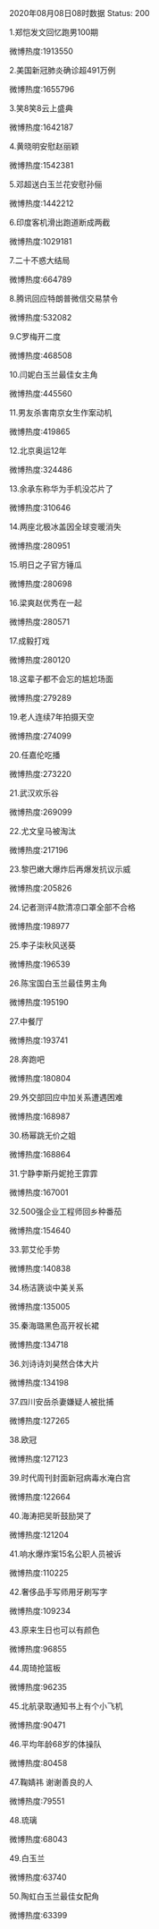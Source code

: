 2020年08月08日08时数据
Status: 200

1.郑恺发文回忆跑男100期

微博热度:1913550

2.美国新冠肺炎确诊超491万例

微博热度:1655796

3.笑8笑8云上盛典

微博热度:1642187

4.黄晓明安慰赵丽颖

微博热度:1542381

5.邓超送白玉兰花安慰孙俪

微博热度:1442212

6.印度客机滑出跑道断成两截

微博热度:1029181

7.二十不惑大结局

微博热度:664789

8.腾讯回应特朗普微信交易禁令

微博热度:532082

9.C罗梅开二度

微博热度:468508

10.闫妮白玉兰最佳女主角

微博热度:445560

11.男友杀害南京女生作案动机

微博热度:419865

12.北京奥运12年

微博热度:324486

13.余承东称华为手机没芯片了

微博热度:310646

14.两座北极冰盖因全球变暖消失

微博热度:280951

15.明日之子官方锤瓜

微博热度:280698

16.梁爽赵优秀在一起

微博热度:280571

17.成毅打戏

微博热度:280120

18.这辈子都不会忘的尴尬场面

微博热度:279289

19.老人连续7年拍摄天空

微博热度:274099

20.任嘉伦吃播

微博热度:273220

21.武汉欢乐谷

微博热度:269099

22.尤文皇马被淘汰

微博热度:217196

23.黎巴嫩大爆炸后再爆发抗议示威

微博热度:205826

24.记者测评4款清凉口罩全部不合格

微博热度:198977

25.李子柒秋风送葵

微博热度:196539

26.陈宝国白玉兰最佳男主角

微博热度:195190

27.中餐厅

微博热度:193741

28.奔跑吧

微博热度:180804

29.外交部回应中加关系遭遇困难

微博热度:168987

30.杨幂跳无价之姐

微博热度:168864

31.宁静李斯丹妮抢王霏霏

微博热度:167001

32.500强企业工程师回乡种番茄

微博热度:154640

33.郭艾伦手势

微博热度:140838

34.杨洁篪谈中美关系

微博热度:135005

35.秦海璐黑色高开衩长裙

微博热度:134718

36.刘诗诗刘昊然合体大片

微博热度:134198

37.四川安岳杀妻嫌疑人被批捕

微博热度:127265

38.欧冠

微博热度:127123

39.时代周刊封面新冠病毒水淹白宫

微博热度:122664

40.海涛把吴昕鼓励哭了

微博热度:121204

41.响水爆炸案15名公职人员被诉

微博热度:110225

42.奢侈品手写师用牙刷写字

微博热度:109234

43.原来生日也可以有颜色

微博热度:96855

44.周琦抢篮板

微博热度:96235

45.北航录取通知书上有个小飞机

微博热度:90471

46.平均年龄68岁的体操队

微博热度:80458

47.鞠婧祎 谢谢善良的人

微博热度:79551

48.琉璃

微博热度:68043

49.白玉兰

微博热度:63740

50.陶虹白玉兰最佳女配角

微博热度:63399

